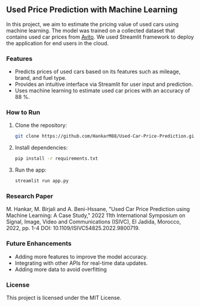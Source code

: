 
## Used Price Prediction with Machine Learning

In this project, we aim to estimate the pricing value of used cars using machine learning. The model was trained on a collected dataset that contains used car prices from [Avito](https://www.avito.ma/). We used Streamlit framework to deploy the application for end users in the cloud. 

### Features
- Predicts prices of used cars based on its features such as mileage, brand, and fuel type.
- Provides an intuitive interface via Streamlit for user input and prediction.
- Uses machine learning  to estimate used car prices with an accuracy of 88 %.

### How to Run
1. Clone the repository:
   ```bash
   git clone https://github.com/HankarM88/Used-Car-Price-Prediction.git
   ```
2. Install dependencies:
   ```bash
   pip install -r requirements.txt
   ```
3. Run the app:
   ```bash
   streamlit run app.py
   ```
### Research Paper
M. Hankar, M. Birjali and A. Beni-Hssane, "Used Car Price Prediction using Machine Learning: A Case Study," 2022 11th International Symposium on Signal, Image, Video and Communications (ISIVC), El Jadida, Morocco, 2022, pp. 1-4
DOI: 10.1109/ISIVC54825.2022.9800719.
### Future Enhancements
- Adding more features to improve the model accuracy.
- Integrating with other APIs for real-time data updates.
- Adding more data to avoid overfitting

### License
This project is licensed under the MIT License.
